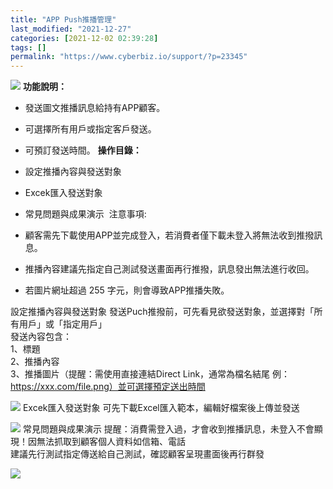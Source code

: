 ```yaml
---
title: "APP Push推播管理"
last_modified: "2021-12-27"
categories: [2021-12-02 02:39:28]
tags: []
permalink: "https://www.cyberbiz.io/support/?p=23345"
---
```


![](https://www.cyberbiz.io/support/wp-content/uploads/2021/08/企業版.png)
**功能說明：**  

* 發送圖文推播訊息給持有APP顧客。
* 可選擇所有用戶或指定客戶發送。
* 可預訂發送時間。
**操作目錄：**

* 設定推播內容與發送對象 
* Excek匯入發送對象 
* 常見問題與成果演示 ​
注意事項:  

* 顧客需先下載使用APP並完成登入，若消費者僅下載未登入將無法收到推撥訊息。
* 推播內容建議先指定自己測試發送畫面再行推撥，訊息發出無法進行收回。
* 若圖片網址超過 255 字元，則會導致APP推播失敗。

設定推播內容與發送對象 發送Puch推撥前，可先看見欲發送對象，並選擇對「所有用戶」或「指定用戶」  
發送內容包含：  
1、標題  
2、推播內容  
3、推播圖片（提醒：需使用直接連結Direct Link，通常為檔名結尾 例：https://xxx.com/file.png）並可選擇預定送出時間  

[![](https://www.cyberbiz.io/support/wp-content/uploads/2021/12/設定推播內容與發送對象.png)](https://www.cyberbiz.io/support/wp-content/uploads/2021/12/設定推播內容與發送對象.png) Excek匯入發送對象 可先下載Excel匯入範本，編輯好檔案後上傳並發送  

[![](https://www.cyberbiz.io/support/wp-content/uploads/2021/12/Excek匯入發送對象.png)](https://www.cyberbiz.io/support/wp-content/uploads/2021/12/Excek匯入發送對象.png) 常見問題與成果演示
提醒：消費需登入過，才會收到推播訊息，未登入不會顯現！因無法抓取到顧客個人資料如信箱、電話  
建議先行測試指定傳送給自己測試，確認顧客呈現畫面後再行群發  

[![](https://www.cyberbiz.io/support/wp-content/uploads/2021/12/常見問題與成果演示.png)](https://www.cyberbiz.io/support/wp-content/uploads/2021/12/常見問題與成果演示.png)

